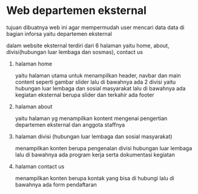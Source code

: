 # Web departemen eksternal

tujuan dibuatnya web ini agar mempermudah user mencari data data di bagian inforsa yaitu departemen eksternal

dalam website eksternal terdiri dari 6 halaman yaitu home, about, divisi(hubungan luar lembaga dan sosmas), contact us
1. halaman home

   yaitu halaman utama untuk menampilkan header, navbar dan main content seperti gambar slider lalu di bawahnya ada 2 divisi yaitu hubungan luar lembaga dan sosial     masyarakat lalu di bawahnya ada kegiatan eksternal berupa slider dan terkahir ada footer
2. halaman about

   yaitu halaman yg menampilkan kontent mengenai pengertian departemen eksternal dan anggota staffnya
3. halaman divisi (hubungan luar lembaga dan sosial masyarakat)

   menampilkan konten berupa pengenalan divisi hubungan luar lembaga lalu di bawahnya ada program kerja serta dokumentasi kegiatan
4. halaman contact us

   menampilkan konten berupa kontak yang bisa di hubungi lalu di bawahnya ada form pendaftaran
   






